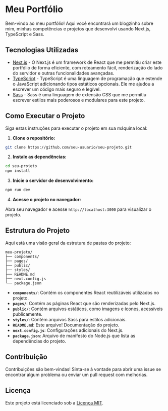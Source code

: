 # Meu Portfólio 

Bem-vindo ao meu portfólio! Aqui você encontrará um blogzinho sobre mim, minhas competências e projetos que desenvolvi usando Next.js, TypeScript e Sass.

## Tecnologias Utilizadas

- [Next.js](https://nextjs.org/) - O Next.js é um framework de React que me permitiu criar este portfólio de forma eficiente, com roteamento fácil, renderização do lado do servidor e outras funcionalidades avançadas.
- [TypeScript](https://www.typescriptlang.org/) - TypeScript é uma linguagem de programação que estende o JavaScript adicionando tipos estáticos opcionais. Ele me ajudou a escrever um código mais seguro e legível.
- [Sass](https://sass-lang.com/) - Sass é uma linguagem de extensão CSS que me permitiu escrever estilos mais poderosos e modulares para este projeto.

## Como Executar o Projeto

Siga estas instruções para executar o projeto em sua máquina local:

1. **Clone o repositório:**

```bash
git clone https://github.com/seu-usuario/seu-projeto.git
```

2. **Instale as dependências:**

```bash
cd seu-projeto
npm install
```

3. **Inicie o servidor de desenvolvimento:**

```bash
npm run dev
```

4. **Acesse o projeto no navegador:**

Abra seu navegador e acesse `http://localhost:3000` para visualizar o projeto.

## Estrutura do Projeto

Aqui está uma visão geral da estrutura de pastas do projeto:

```
meu-projeto/
├── components/
├── pages/
├── public/
├── styles/
├── README.md
├── next.config.js
└── package.json
```

- **`components/`**: Contém os componentes React reutilizáveis utilizados no projeto.
- **`pages/`**: Contém as páginas React que são renderizadas pelo Next.js.
- **`public/`**: Contém arquivos estáticos, como imagens e ícones, acessíveis publicamente.
- **`styles/`**: Contém arquivos Sass para estilos adicionais.
- **`README.md`**: Este arquivo! Documentação do projeto.
- **`next.config.js`**: Configurações adicionais do Next.js.
- **`package.json`**: Arquivo de manifesto do Node.js que lista as dependências do projeto.

## Contribuição

Contribuições são bem-vindas! Sinta-se à vontade para abrir uma issue se encontrar algum problema ou enviar um pull request com melhorias.

## Licença

Este projeto está licenciado sob a [Licença MIT](LICENSE).
